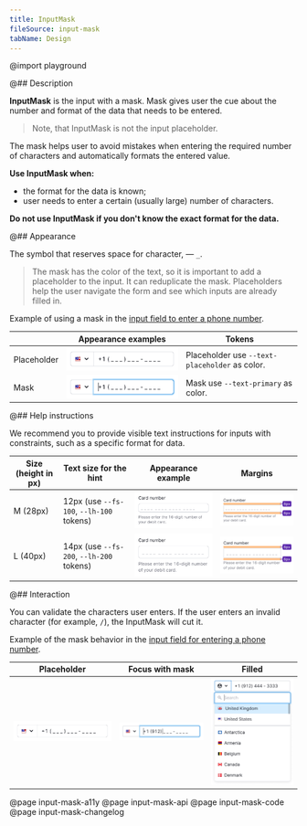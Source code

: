```yaml
---
title: InputMask
fileSource: input-mask
tabName: Design
---
```


@import playground

@## Description

**InputMask** is the input with a mask. Mask gives user the cue about the number and format of the data that needs to be entered.

> Note, that InputMask is not the input placeholder.

The mask helps user to avoid mistakes when entering the required number of characters and automatically formats the entered value.

**Use InputMask when:**

- the format for the data is known;
- user needs to enter a certain (usually large) number of characters.

**Do not use InputMask if you don't know the exact format for the data.**

@## Appearance

The symbol that reserves space for character, — `_`.

> The mask has the color of the text, so it is important to add a placeholder to the input. It can reduplicate the mask. Placeholders help the user navigate the form and see which inputs are already filled in.

Example of using a mask in the [input field to enter a phone number](/components/input-phone/input-phone-code).

|             | Appearance examples                                | Tokens                                         |
| ----------- | -------------------------------------------------- | ---------------------------------------------- |
| Placeholder | ![input with mask](static/placeholder-default.png) | Placeholder use `--text-placeholder` as color. |
| Mask        | ![input with mask](static/mask-default.png)        | Mask use `--text-primary` as color.            |

@## Help instructions

We recommend you to provide visible text instructions for inputs with constraints, such as a specific format for data.

| Size (height in px) | Text size for the hint | Appearance example                  | Margins                                   |
| ------------------- | ------------------- | ----------------------------------- | ----------------------------------------- |
| M (28px)            | 12px (use `--fs-100`, `--lh-100` tokens) | ![](static/inputmask-help-text-m.png) | ![](static/inputmask-help-text-margin-m.png) |
| L (40px)            | 14px (use `--fs-200`, `--lh-200` tokens) | ![](static/inputmask-help-text-l.png) | ![](static/inputmask-help-text-margin-l.png) |

@## Interaction

You can validate the characters user enters. If the user enters an invalid character (for example, `/`), the InputMask will cut it.

Example of the mask behavior in the [input field for entering a phone number](/components/input-phone/input-phone-code).

| Placeholder                                        | Focus with mask                                    | Filled                                            |
| -------------------------------------------------- | -------------------------------------------------- | ------------------------------------------------- |
| ![input with mask](static/placeholder-default.png) | ![input with mask in focus](static/mask-focus.png) | ![filled input with mask](static/mask-filled.png) |

@page input-mask-a11y
@page input-mask-api
@page input-mask-code
@page input-mask-changelog
